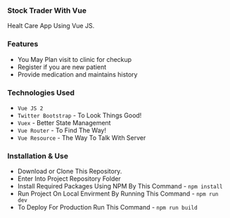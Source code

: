 ### Stock Trader With Vue

Healt Care App Using Vue JS.

### Features

* You May Plan visit to clinic for checkup
* Register if you are new patient
* Provide medication and maintains history

### Technologies Used

* ```Vue JS 2```
* ```Twitter Bootstrap``` - To Look Things Good!
* ```Vuex``` - Better State Management
* ```Vue Router``` - To Find The Way!
* ```Vue Resource``` - The Way To Talk With Server

### Installation & Use

* Download or Clone This Repository.
* Enter Into Project Repository Folder
* Install Required Packages Using NPM By This Command - 
```npm install```
* Run Project On Local Envirment By Running This Command -
```npm run dev```
* To Deploy For Production Run This Command - 
```npm run build```

